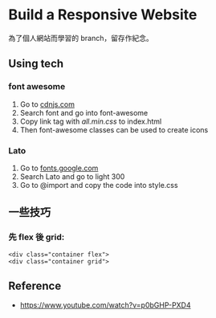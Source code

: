 # Build a Responsive Website

為了個人網站而學習的 branch，留存作紀念。

## Using tech
### font awesome
1. Go to [cdnjs.com](https://cdnjs.com/)
2. Search font and go into font-awesome
3. Copy link tag with *all.min.css* to index.html
4. Then font-awesome classes can be used to create icons

### Lato
1. Go to [fonts.google.com](https://fonts.google.com/)
2. Search Lato and go to light 300
3. Go to @import and copy the code into style.css

## 一些技巧
### 先 flex 後 grid:

    <div class="container flex">
    <div class="container grid">

## Reference
+ <https://www.youtube.com/watch?v=p0bGHP-PXD4>